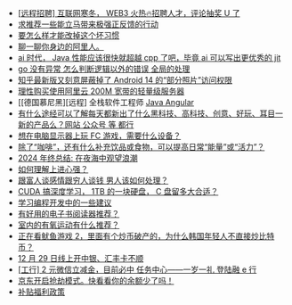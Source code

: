 + [[远程招聘] 互联网寒冬， WEB3 火热🔥招聘人才，评论抽奖 U 了](https://www.v2ex.com/t/1100875)
+ [求推荐一些能立马带来极强正反馈的行动](https://www.v2ex.com/t/1100870)
+ [要怎么样才能改掉这个坏习惯](https://www.v2ex.com/t/1100857)
+ [聊一聊你身边的阿里人。](https://www.v2ex.com/t/1100847)
+ [ai 时代， Java 性能应该很快就超越 cpp 了吧，毕竟 ai 可以写出更优秀的 jit](https://www.v2ex.com/t/1100891)
+ [go 没有异常 怎么判断逻辑以外的错误 全局的处理](https://www.v2ex.com/t/1100894)
+ [知乎最新版又刻意屏蔽掉了 Android 14 的“部分照片”访问权限](https://www.v2ex.com/t/1100842)
+ [理性购买使用阿里云 200M 宽带的轻量级服务器](https://www.v2ex.com/t/1100927)
+ [[德国慕尼黑][远程] 全栈软件工程师 [ Java Angular](https://www.v2ex.com/t/1100843)
+ [有什么途经可以了解每天都新出了什么黑科技、高科技、创意、好玩、耳目一新的产品么？网站 公众号 等 都行](https://www.v2ex.com/t/1100846)
+ [想在电脑显示器上玩 FC 游戏，需要什么设备？](https://www.v2ex.com/t/1100880)
+ [除了“咖啡”，还有什么补充饮品或食物，可以提高日常“能量”或“活力”？](https://www.v2ex.com/t/1100944)
+ [2024 年终总结: 在夜海中观望浪潮](https://www.v2ex.com/t/1100909)
+ [如何理解上进心强？](https://www.v2ex.com/t/1100959)
+ [跟富人谈感情跟穷人谈钱 男人该如何处理？](https://www.v2ex.com/t/1100972)
+ [CUDA 搞深度学习， 1TB 的一块硬盘， C 盘留多大合适？](https://www.v2ex.com/t/1100947)
+ [学习编程开发中的一些建议](https://www.v2ex.com/t/1100994)
+ [有好用的电子书阅读器推荐？](https://www.v2ex.com/t/1101002)
+ [室内的有氧运动有什么推荐？](https://www.v2ex.com/t/1101017)
+ [正在看鱿鱼游戏 2，里面有个炒币破产的，为什么韩国年轻人不直接炒比特币？](https://www.v2ex.com/t/1100988)
+ [12 月 29 日线上开中银、汇丰卡不顺](https://www.v2ex.com/t/1101000)
+ [[工行] 2 元微信立减金，目前必中
任务中心——一岁一礼 登陆融 e 行](https://www.v2ex.com/t/1101004)
+ [京东开启抢劫模式。快看看你的余额少了吗！](https://www.v2ex.com/t/1101049)
+ [补贴福利政策](https://www.v2ex.com/t/1101021)

